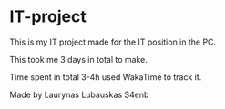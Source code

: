 # IT-project
This is my IT project made for the IT position in the PC.

This took me 3 days in total to make.

Time spent in total 3-4h used WakaTime to track it.

Made by Laurynas Lubauskas S4enb